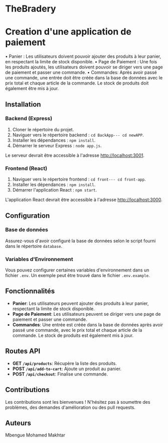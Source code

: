 # TheBradery
# Creation d'une application de paiement

•	Panier : Les utilisateurs doivent pouvoir ajouter des produits à leur panier, en respectant la limite de stock disponible.
•	Page de Paiement : Une fois les produits ajoutés, les utilisateurs doivent pouvoir se diriger vers une page de paiement et passer une commande.
•	Commandes: Après avoir passé une commande, une entrée doit être créée dans la base de données avec le prix total et chaque article de la commande. Le stock de produits doit également être mis à jour.


## Installation

### Backend (Express)

1. Cloner le répertoire du projet.
2. Naviguer vers le répertoire backend : `cd BackApp--- cd newAPP`.
3. Installer les dépendances : `npm install`.
4. Démarrer le serveur Express : `node app.js`.

Le serveur devrait être accessible à l'adresse [http://localhost:3001](http://localhost:3001).

### Frontend (React)

1. Naviguer vers le répertoire frontend : `cd front--- cd front-app`.
2. Installer les dépendances : `npm install`.
3. Démarrer l'application React : `npm start`.

L'application React devrait être accessible à l'adresse [http://localhost:3000](http://localhost:3000).

## Configuration

### Base de données

Assurez-vous d'avoir configuré la base de données selon le script fourni dans le répertoire `database`.

### Variables d'Environnement

Vous pouvez configurer certaines variables d'environnement dans un fichier `.env`. Un exemple peut être trouvé dans le fichier `.env.example`.

## Fonctionnalités

- **Panier**: Les utilisateurs peuvent ajouter des produits à leur panier, respectant la limite de stock disponible.
- **Page de Paiement**: Les utilisateurs peuvent se diriger vers une page de paiement et passer une commande.
- **Commandes**: Une entrée est créée dans la base de données après avoir passé une commande, avec le prix total et chaque article de la commande. Le stock de produits est également mis à jour.

## Routes API

- **GET `/api/products`**: Récupère la liste des produits.
- **POST `/api/add-to-cart`**: Ajoute un produit au panier.
- **POST `/api/checkout`**: Finalise une commande.

## Contributions

Les contributions sont les bienvenues ! N'hésitez pas à soumettre des problèmes, des demandes d'amélioration ou des pull requests.

## Auteurs
Mbengue Mohamed Makhtar
